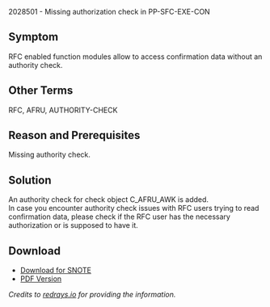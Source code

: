2028501 - Missing authorization check in PP-SFC-EXE-CON

## Symptom

RFC enabled function modules allow to access confirmation data without an authority check.

## Other Terms

RFC, AFRU, AUTHORITY-CHECK

## Reason and Prerequisites

Missing authority check.

## Solution

An authority check for check object C_AFRU_AWK is added.  
In case you encounter authority check issues with RFC users trying to read confirmation data, please check if the RFC user has the necessary authorization or is supposed to have it.

## Download

- [Download for SNOTE](https://notesdownloads.sap.com/note/0040000012058742017)
- [PDF Version](https://userapps.support.sap.com/sap/support/sfm/notes/print/0002028501?language=en-US&token=D2C2E74168AE499C277A908C8459351A)

*Credits to [redrays.io](https://redrays.io) for providing the information.*